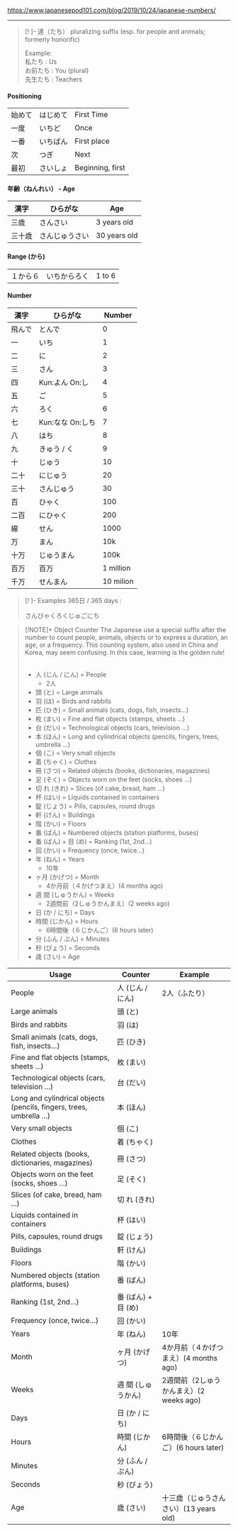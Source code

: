 https://www.japanesepod101.com/blog/2019/10/24/japanese-numbers/

---

>[! ]- 達（たち）
>pluralizing suffix (esp. for people and animals; formerly honorific)​
>
>Example:\
>私たち : Us\
>お前たち : You (plural)\
>先生たち : Teachers

#### Positioning
|  |  |  |
| ---- | ---- | ---- |
| 始めて | はじめて | First Time |
| 一度 | いちど | Once |
| 一番 | いちばん | First place |
| 次 | つぎ | Next |
| 最初 | さいしょ | Beginning, first |

#### 年齢（ねんれい） - Age

| 漢字 | ひらがな | Age |
| --- | --- | --- |
| 三歳 | さんさい | 3 years old |
| 三十歳 | さんじゅうさい | 30 years old |

#### Range (から)
|  |  |  |
| ---- | ---- | ---- |
| １から６ | いちからろく | 1 to 6 |

#### Number
| 漢字  | ひらがな         | Number    |
| --- | ------------ | --------- |
| 飛んで | とんで          | 0         |
| 一　  | いち           | 1         |
| 二　  | に            | 2         |
| 三　  | さん           | 3         |
| 四　  | Kun:よん On:し  | 4         |
| 五　  | ご            | 5         |
| 六　  | ろく           | 6         |
| 七　  | Kun:なな On:しち | 7         |
| 八　  | はち           | 8         |
| 九　  | きゅう / く      | 9         |
| 十　  | じゅう          | 10        |
| 二十  | にじゅう         | 20        |
| 三十  | さんじゅう        | 30        |
| 百   | ひゃく          | 100       |
| 二百  | にひゃく         | 200       |
| 線   | せん           | 1000      |
| 万   | まん           | 10k       |
| 十万  | じゅうまん        | 100k      |
| 百万  | 百万           | 1 million |
| 千万  | せんまん         | 10 milion |

> [! ]- Examples
> 365日 /  365 days : 
> 
> さんびゃくろくじゅごにち


> [!NOTE]+ Object Counter
> The Japanese use a special suffix after the number to count people, animals, objects or to express a duration, an age, or a frequency. This counting system, also used in China and Korea, may seem confusing. In this case, learning is the golden rule!   
>  
> 
> - 人 (じん / にん) = People
> 	- 2人
> - 頭 (と) = Large animals
> - 羽 (は) = Birds and rabbits
> - 匹 (ひき) = Small animals (cats, dogs, fish, insects…)
> - 枚 (まい) = Fine and flat objects (stamps, sheets ...)
> - 台 (だい) = Technological objects (cars, television ...)
> - 本 (ほん) = Long and cylindrical objects (pencils, fingers, trees, umbrella ...)
> - 個 (こ) = Very small objects
> - 着 (ちゃく) = Clothes
> - 冊 (さつ) = Related objects (books, dictionaries, magazines)
> - 足 (そく) = Objects worn on the feet (socks, shoes ...)
> - 切 れ (きれ) = Slices (of cake, bread, ham ...)
> - 杯 (はい) = Liquids contained in containers
> - 錠 (じょう) = Pills, capsules, round drugs
> - 軒 (けん) = Buildings
> - 階 (かい) = Floors
> - 番 (ばん) = Numbered objects (station platforms, buses)
> - 番 (ばん) + 目 (め) = Ranking (1st, 2nd…)
> - 回 (かい) = Frequency (once, twice…)
> - 年 (ねん) = Years
> 	- 10年
> - ヶ月 (かげつ) = Month
> 	- 4か月前（４かげつまえ）(4 months ago)
> - 週 間 (しゅうかん) = Weeks
> 	- 2週間前（2しゅうかんまえ）(2 weeks ago)
> - 日 (か / にち) = Days
> - 時間 (じかん) = Hours
> 	- 6時間後（６じかんご）(6 hours later)
> - 分 (ふん / ぷん) = Minutes
> - 秒 (びょう) = Seconds
> - 歳 (さい) = Age


| Usage                                                                | Counter        | Example                     |
| -------------------------------------------------------------------- | -------------- | --------------------------- |
| People                                                               | 人 (じん / にん)    | 2人（ふたり）                     |
| Large animals                                                        | 頭 (と)          |                             |
| Birds and rabbits                                                    | 羽 (は)          |                             |
| Small animals (cats, dogs, fish, insects…)                           | 匹 (ひき)         |                             |
| Fine and flat objects (stamps, sheets ...)                           | 枚 (まい)         |                             |
| Technological objects (cars, television ...)                         | 台 (だい)         |                             |
| Long and cylindrical objects (pencils, fingers, trees, umbrella ...) | 本 (ほん)         |                             |
| Very small objects                                                   | 個 (こ)          |                             |
| Clothes                                                              | 着 (ちゃく)        |                             |
| Related objects (books, dictionaries, magazines)                     | 冊 (さつ)         |                             |
| Objects worn on the feet (socks, shoes ...)                          | 足 (そく)         |                             |
| Slices (of cake, bread, ham ...)                                     | 切 れ (きれ)       |                             |
| Liquids contained in containers                                      | 杯 (はい)         |                             |
| Pills, capsules, round drugs                                         | 錠 (じょう)        |                             |
| Buildings                                                            | 軒 (けん)         |                             |
| Floors                                                               | 階 (かい)         |                             |
| Numbered objects (station platforms, buses)                          | 番 (ばん)         |                             |
| Ranking (1st, 2nd…)                                                  | 番 (ばん) + 目 (め) |                             |
| Frequency (once, twice…)                                             | 回 (かい)         |                             |
| Years                                                                | 年 (ねん)         | 10年                         |
| Month                                                                | ヶ月 (かげつ)       | 4か月前（４かげつまえ）(4 months ago)  |
| Weeks                                                                | 週 間 (しゅうかん)    | 2週間前（2しゅうかんまえ）(2 weeks ago) |
| Days                                                                 | 日 (か / にち)     |                             |
| Hours                                                                | 時間 (じかん)       | 6時間後（６じかんご）(6 hours later)  |
| Minutes                                                              | 分 (ふん / ぷん)    |                             |
| Seconds                                                              | 秒 (びょう)        |                             |
| Age                                                                  | 歳 (さい)         | 十三歳（じゅうさんさい）(13 years old)  |
